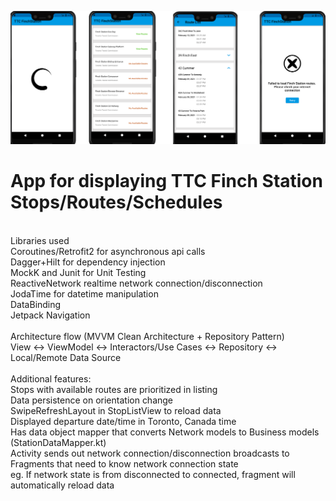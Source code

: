 
<img src="/app_preview.png?raw=true" alt="App Preview" /><br />
# App for displaying TTC Finch Station Stops/Routes/Schedules
</br>
Libraries used </br>
Coroutines/Retrofit2 for asynchronous api calls</br>
Dagger+Hilt for dependency injection</br>
MockK and Junit for Unit Testing</br>
ReactiveNetwork realtime network connection/disconnection</br>
JodaTime for datetime manipulation</br>
DataBinding</br>
Jetpack Navigation</br>
</br>
Architecture flow (MVVM Clean Architecture + Repository Pattern)</br>
View <-> ViewModel <-> Interactors/Use Cases <-> Repository <-> Local/Remote Data Source </br>
</br>
Additional features: </br>
Stops with available routes are prioritized in listing</br>
Data persistence on orientation change</br>
SwipeRefreshLayout in StopListView to reload data </br>
Displayed departure date/time in Toronto, Canada time</br>
Has data object mapper that converts Network models to Business models (StationDataMapper.kt)</br>
Activity sends out network connection/disconnection broadcasts to Fragments that need to know network connection state</br>
eg. If network state is from disconnected to connected, fragment will automatically reload data
